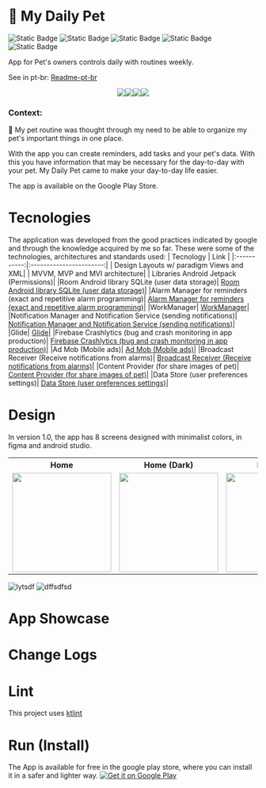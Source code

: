 # 🐶 My Daily Pet
![Static Badge](https://img.shields.io/badge/Version-1.0.1-blue)
![Static Badge](https://img.shields.io/badge/Kotlin-1.8.10-purple)
![Static Badge](https://img.shields.io/badge/JUnit-4.13.2-purple)
![Static Badge](https://img.shields.io/badge/Mockk-1.13.5-red)
![Static Badge](https://img.shields.io/badge/Coroutines-1.6.4-pink)

App for Pet's owners controls daily with routines weekly.

See in pt-br: [Readme-pt-br](https://github.com/joaovq/MyDailyPet/blob/main/README-pt-br.md)

<!--Badges for project-->

<p style="display:flex; justify-content:center" width="100%">
  <img src="https://img.shields.io/badge/Kotlin-0095D5?&style=for-the-badge&logo=kotlin&logoColor=white"/>
  <img src="https://img.shields.io/badge/Android-3DDC84?style=for-the-badge&logo=android&logoColor=white"/>
  <img src="https://img.shields.io/badge/Google_Play-414141?style=for-the-badge&logo=google-play&logoColor=white"/>
  <img src="https://img.shields.io/badge/Trello-0052CC?style=for-the-badge&logo=trello&logoColor=white"/>
</p>

### Context: 

📆 My pet routine was thought through my need to be able to organize my pet's important things in one place.

With the app you can create reminders, add tasks and your pet's data. With this you have information that may be necessary for the day-to-day with your pet. My Daily Pet came to make your day-to-day life easier.

The app is available on the Google Play Store.

# Tecnologies
The application was developed from the good practices indicated by google and through the knowledge acquired by me so far.
These were some of the technologies, architectures and standards used:
|  Tecnology |             Link         | 
|:-----------:|:-----------------------:|
| Design Layouts w/ paradigm Views and XML|
| MVVM, MVP and MVI architecture| 
| Libraries Android Jetpack (Permissions)|
|Room Android library SQLite (user data storage)| [Room Android library SQLite (user data storage)](https://developer.android.com/training/data-storage/room/)|
|Alarm Manager for reminders (exact and repetitive alarm programming)| [Alarm Manager for reminders (exact and repetitive alarm programming)](https://developer.android.com/training/scheduling/alarms)|
|WorkManager| [WorkManager](https://developer.android.com/topic/libraries/architecture/workmanager/basics?hl=pt-br)|
|Notification Manager and Notification Service (sending notifications)| [Notification Manager and Notification Service (sending notifications)](https://developer.android.com/develop/ui/views/notifications)|
|Glide| [Glide](https://bumptech.github.io/glide/)|
|Firebase Crashlytics (bug and crash monitoring in app production)| [Firebase Crashlytics (bug and crash monitoring in app production)](https://firebase.google.com/)|
|Ad Mob (Mobile ads)| [Ad Mob (Mobile ads)](https://admob.google.com/home/)|
|Broadcast Receiver (Receive notifications from alarms)| [Broadcast Receiver (Receive notifications from alarms)](https://developer.android.com/guide/components/broadcasts)|
|Content Provider (for share images of pet)| [Content Provider (for share images of pet)](https://developer.android.com/guide/topics/providers/content-provider-basics)|
|Data Store (user preferences settings)| [Data Store (user preferences settings)](https://developer.android.com/topic/libraries/architecture/datastore)|


# Design
In version 1.0, the app has 8 screens designed with minimalist colors, in figma and android studio.
<table>
  <tr>
    <th>Home</th>
    <th>Home (Dark)</th>
    <th>Reminder</th>
    <th>Reminder (Notification)</th>
    <th>Settings</th>
  </tr>
  <tr>
    <td><img src='https://github.com/joaovq/MyDailyPet/assets/101160670/14e2175a-f7ac-4769-bc96-720c9b8c80d3' style='width:200px'/></td>
    <td><img src='https://github.com/joaovq/MyDailyPet/assets/101160670/4ef12fd0-3ad9-46a2-a67f-d0ac485f3116' style='width:200px'/></td>
    <td><img src='https://github.com/joaovq/MyDailyPet/assets/101160670/4ef12fd0-3ad9-46a2-a67f-d0ac485f3116' style='width:200px'/></td>
    <td><img src='https://github.com/joaovq/MyDailyPet/assets/101160670/4ef12fd0-3ad9-46a2-a67f-d0ac485f3116' style='width:200px'/></td>
    <td><img src='https://github.com/joaovq/MyDailyPet/assets/101160670/4ef12fd0-3ad9-46a2-a67f-d0ac485f3116' style='width:200px'/></td>
  </tr>
</table>

![lytsdf](https://github.com/joaovq/MyDailyPet/assets/101160670/681013f9-a66b-404d-ba02-0718ee5f2b05)
![dffsdfsd](https://github.com/joaovq/MyDailyPet/assets/101160670/c1769c6f-1cba-403d-8ace-fff5f2067146)

# App Showcase

# Change Logs

# Lint 
This project uses [ktlint](https://pinterest.github.io/ktlint/0.50.0/) 

# Run (Install)

The App is available for free in the google play store, where you can install it in a safer and lighter way.
<a href='https://play.google.com/store/apps/details?id=br.com.joaovq.mydailypet&pcampaignid=pcampaignidMKT-Other-global-all-co-prtnr-py-PartBadge-Mar2515-1'><img alt='Get it on Google Play' src='https://play.google.com/intl/en_us/badges/static/images/badges/en_badge_web_generic.png'/></a>
